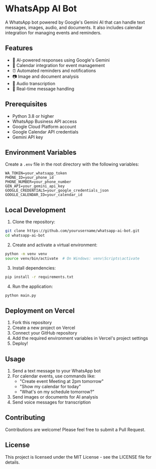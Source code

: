 # WhatsApp AI Bot

A WhatsApp bot powered by Google's Gemini AI that can handle text messages, images, audio, and documents. It also includes calendar integration for managing events and reminders.

## Features

- 🤖 AI-powered responses using Google's Gemini
- 📅 Calendar integration for event management
- ⏰ Automated reminders and notifications
- 📷 Image and document analysis
- 🎵 Audio transcription
- 🔄 Real-time message handling

## Prerequisites

- Python 3.8 or higher
- WhatsApp Business API access
- Google Cloud Platform account
- Google Calendar API credentials
- Gemini API key

## Environment Variables

Create a `.env` file in the root directory with the following variables:

```env
WA_TOKEN=your_whatsapp_token
PHONE_ID=your_phone_id
PHONE_NUMBER=your_phone_number
GEN_API=your_gemini_api_key
GOOGLE_CREDENTIALS=your_google_credentials_json
GOOGLE_CALENDAR_ID=your_calendar_id
```

## Local Development

1. Clone the repository:
```bash
git clone https://github.com/yourusername/whatsapp-ai-bot.git
cd whatsapp-ai-bot
```

2. Create and activate a virtual environment:
```bash
python -m venv venv
source venv/bin/activate  # On Windows: venv\Scripts\activate
```

3. Install dependencies:
```bash
pip install -r requirements.txt
```

4. Run the application:
```bash
python main.py
```

## Deployment on Vercel

1. Fork this repository
2. Create a new project on Vercel
3. Connect your GitHub repository
4. Add the required environment variables in Vercel's project settings
5. Deploy!

## Usage

1. Send a text message to your WhatsApp bot
2. For calendar events, use commands like:
   - "Create event Meeting at 2pm tomorrow"
   - "Show my calendar for today"
   - "What's on my schedule tomorrow?"
3. Send images or documents for AI analysis
4. Send voice messages for transcription

## Contributing

Contributions are welcome! Please feel free to submit a Pull Request.

## License

This project is licensed under the MIT License - see the LICENSE file for details. 